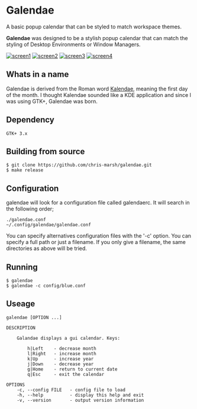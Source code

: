# Galendae

A basic popup calendar that can be styled to match workspace themes.

**Galendae** was designed to be a stylish popup calendar that can match the styling of Desktop Environments or Window Managers.

[![screen1](http://i.imgur.com/YZXHkhxb.png)](http://imgur.com/a/7WPDF)
[![screen2](http://i.imgur.com/0tNQDN6b.png)](http://imgur.com/a/7WPDF)
[![screen3](http://i.imgur.com/6M3zpGzb.png)](http://imgur.com/a/7WPDF)
[![screen4](http://i.imgur.com/5fM1v8db.png)](http://imgur.com/a/7WPDF)


## Whats in a name

Galendae is derived from the Roman word [Kalendae](https://en.wikipedia.org/wiki/Calends), meaning the first day of the month. I thought Kalendae sounded like a KDE application and since I was using GTK+, Galendae was born.

## Dependency

    GTK+ 3.x

## Building from source

    $ git clone https://github.com/chris-marsh/galendae.git
    $ make release

## Configuration

galendae will look for a configuration file called galendaerc. It will search in the following order;

    ./galendae.conf
    ~/.config/galendae/galendae.conf

You can specify alternatives configuration files with the '-c' option. You can specify a full path or just a filename. If you only give a filename, the same directories as above will be tried.

## Running

    $ galendae
    $ galendae -c config/blue.conf

## Useage

    galendae [OPTION ...]

    DESCRIPTION

        Galandae displays a gui calendar. Keys:

            h|Left    - decrease month
            l|Right   - increase month
            k|Up      - increase year
            j|Down    - decrease year
            g|Home    - return to current date
            q|Esc     - exit the calendar

    OPTIONS
        -c, --config FILE   - config file to load
        -h, --help          - display this help and exit
        -v, --version       - output version information

